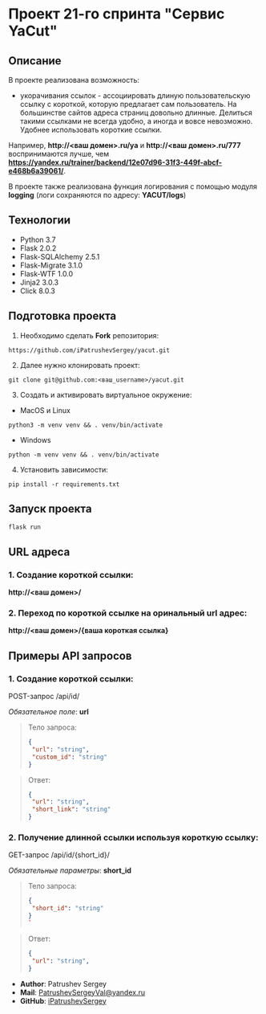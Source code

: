 # Проект 21-го спринта "Сервис YaCut"

## Описание

В проекте реализована возможность:
- укорачивания ссылок - ассоциировать длиную пользовательскую ссылку с короткой,
которую предлагает сам пользователь.
На большинстве сайтов адреса страниц довольно длинные. Делиться такими ссылками
не всегда удобно, а иногда и вовсе невозможно. Удобнее использовать короткие ссылки.

Например, **http://<ваш домен>.ru/ya** и **http://<ваш домен>.ru/777** воспринимаются
лучше, чем **https://yandex.ru/trainer/backend/12e07d96-31f3-449f-abcf-e468b6a39061/**. 

В проекте также реализована функция логирования с помощью модуля **logging** (логи
сохраняются по адресу: **YACUT/logs**)

## Технологии

- Python 3.7
- Flask 2.0.2
- Flask-SQLAlchemy 2.5.1
- Flask-Migrate 3.1.0
- Flask-WTF 1.0.0
- Jinja2 3.0.3
- Click 8.0.3

## Подготовка проекта

1. Необходимо сделать **Fork** репозитория:
```
https://github.com/iPatrushevSergey/yacut.git
```
2. Далее нужно клонировать проект:
```
git clone git@github.com:<ваш_username>/yacut.git
```
3. Создать и активировать виртуальное окружение:

- MacOS и Linux
```
python3 -m venv venv && . venv/bin/activate
```
- Windows
```
python -m venv venv && . venv/bin/activate
```
4. Установить зависимости:
```
pip install -r requirements.txt 
```

## Запуск проекта

```
flask run
```

## URL адреса

### 1. Создание короткой ссылки:

**http://<ваш домен>/**

### 2. Переход по короткой ссылке на оринальный url адрес:

**http://<ваш домен>/{ваша короткая ссылка}**

## Примеры API запросов

### 1. Создание короткой ссылки:
POST-запрос /api/id/

*Обязательное поле*: **url**

> Тело запроса:
>```json
>{
>  "url": "string",
>  "custom_id": "string"
>}
>```

> Ответ:
>```json
>{
>  "url": "string",
>  "short_link": "string"
>}
>```

### 2. Получение длинной ссылки используя короткую ссылку:
GET-запрос /api/id/{short_id}/

*Обязательные параметры*: **short_id**

> Тело запроса:
>```json
>{
>  "short_id": "string"
>}
>`

> Ответ:
>```json
>{
>  "url": "string",
>}
>```

+ **Author**: Patrushev Sergey
+ **Mail**: PatrushevSergeyVal@yandex.ru
+ **GitHub**: [iPatrushevSergey](https://github.com/iPatrushevSergey)
